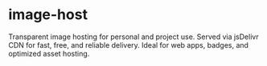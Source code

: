 # image-host
Transparent image hosting for personal and project use. Served via jsDelivr CDN for fast, free, and reliable delivery. Ideal for web apps, badges, and optimized asset hosting.
